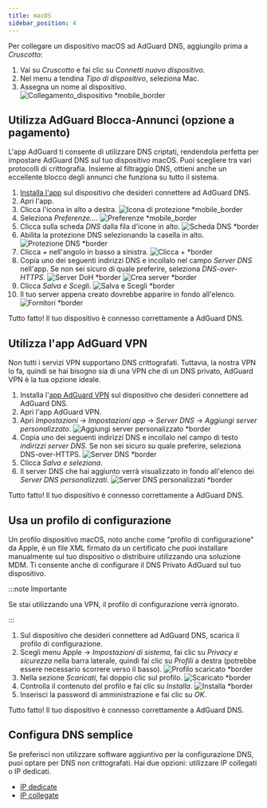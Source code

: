 ```yaml
---
title: macOS
sidebar_position: 4
---
```


Per collegare un dispositivo macOS ad AdGuard DNS, aggiungilo prima a _Cruscotto_:

1. Vai su _Cruscotto_ e fai clic su _Connetti nuovo dispositivo_.
2. Nel menu a tendina _Tipo di dispositivo_, seleziona Mac.
3. Assegna un nome al dispositivo.
   ![Collegamento\_dispositivo \*mobile\_border](https://cdn.adtidy.org/content/kb/dns/private/new_dns/connect/mac_ab/choose_mac.png)

## Utilizza AdGuard Blocca-Annunci (opzione a pagamento)

L'app AdGuard ti consente di utilizzare DNS criptati, rendendola perfetta per impostare AdGuard DNS sul tuo dispositivo macOS. Puoi scegliere tra vari protocolli di crittografia. Insieme al filtraggio DNS, ottieni anche un eccellente blocco degli annunci che funziona su tutto il sistema.

1. [Installa l'app](https://adguard.com/adguard-mac/overview.html) sul dispositivo che desideri connettere ad AdGuard DNS.
2. Apri l'app.
3. Clicca l'icona in alto a destra.
   ![Icona di protezione \*mobile\_border](https://cdn.adtidy.org/content/kb/dns/private/new_dns/connect/mac_ab/mac_step3.png)
4. Seleziona _Preferenze..._.
   ![Preferenze \*mobile\_border](https://cdn.adtidy.org/content/kb/dns/private/new_dns/connect/mac_ab/mac_step4.png)
5. Clicca sulla scheda _DNS_ dalla fila d'icone in alto.
   ![Scheda DNS \*border](https://cdn.adtidy.org/content/kb/dns/private/new_dns/connect/mac_ab/mac_step5.png)
6. Abilita la protezione DNS selezionando la casella in alto.
   ![Protezione DNS \*border](https://cdn.adtidy.org/content/kb/dns/private/new_dns/connect/mac_ab/mac_step6.png)
7. Clicca _+_ nell'angolo in basso a sinistra.
   ![Clicca + \*border](https://cdn.adtidy.org/content/kb/dns/private/new_dns/connect/mac_ab/mac_step7.png)
8. Copia uno dei seguenti indirizzi DNS e incollalo nel campo _Server DNS_ nell'app. Se non sei sicuro di quale preferire, seleziona _DNS-over-HTTPS_.
   ![Server DoH \*border](https://cdn.adtidy.org/content/kb/dns/private/new_dns/connect/mac_ab/mac_step8_1.png)
   ![Crea server \*border](https://cdn.adtidy.org/content/kb/dns/private/new_dns/connect/mac_ab/mac_step8_2.png)
9. Clicca _Salva e Scegli_.
   ![Salva e Scegli \*border](https://cdn.adtidy.org/content/kb/dns/private/new_dns/connect/mac_ab/mac_step9.png)
10. Il tuo server appena creato dovrebbe apparire in fondo all'elenco.
    ![Fornitori \*border](https://cdn.adtidy.org/content/kb/dns/private/new_dns/connect/mac_ab/mac_step10.png)

Tutto fatto! Il tuo dispositivo è connesso correttamente a AdGuard DNS.

## Utilizza l'app AdGuard VPN

Non tutti i servizi VPN supportano DNS crittografati. Tuttavia, la nostra VPN lo fa, quindi se hai bisogno sia di una VPN che di un DNS privato, AdGuard VPN è la tua opzione ideale.

1. Installa l'[app AdGuard VPN](https://adguard-vpn.com/mac/overview.html) sul dispositivo che desideri connettere ad AdGuard DNS.
2. Apri l'app AdGuard VPN.
3. Apri _Impostazioni_ → _Impostazioni app_ → _Server DNS_ → _Aggiungi server personalizzato_.
   ![Aggiungi server personalizzato \*border](https://cdn.adtidy.org/content/kb/dns/private/new_dns/connect/mac_vpn/mac_step3.png)
4. Copia uno dei seguenti indirizzi DNS e incollalo nel campo di testo _indirizzi server DNS_. Se non sei sicuro su quale preferire, seleziona DNS-over-HTTPS.
   ![Server DNS \*border](https://cdn.adtidy.org/content/kb/dns/private/new_dns/connect/mac_vpn/mac_step4.png)
5. Clicca _Salva e seleziona_.
6. Il server DNS che hai aggiunto verrà visualizzato in fondo all'elenco dei _Server DNS personalizzati_.
   ![Server DNS personalizzati \*border](https://cdn.adtidy.org/content/kb/dns/private/new_dns/connect/mac_vpn/mac_step6.png)

Tutto fatto! Il tuo dispositivo è connesso correttamente a AdGuard DNS.

## Usa un profilo di configurazione

Un profilo dispositivo macOS, noto anche come "profilo di configurazione" da Apple, è un file XML firmato da un certificato che puoi installare manualmente sul tuo dispositivo o distribuire utilizzando una soluzione MDM. Ti consente anche di configurare il DNS Privato AdGuard sul tuo dispositivo.

:::note Importante

Se stai utilizzando una VPN, il profilo di configurazione verrà ignorato.

:::

1. Sul dispositivo che desideri connettere ad AdGuard DNS, scarica il profilo di configurazione.
2. Scegli menu Apple → _Impostazioni di sistema_, fai clic su _Privacy e sicurezza_ nella barra laterale, quindi fai clic su _Profili_ a destra (potrebbe essere necessario scorrere verso il basso).
   ![Profilo scaricato \*border](https://cdn.adtidy.org/content/kb/dns/private/new_dns/connect/mac_profile/mac_step2.png)
3. Nella sezione _Scaricati_, fai doppio clic sul profilo.
   ![Scaricato \*border](https://cdn.adtidy.org/content/kb/dns/private/new_dns/connect/mac_profile/mac_step3.png)
4. Controlla il contenuto del profilo e fai clic su _Installa_.
   ![Installa \*border](https://cdn.adtidy.org/content/kb/dns/private/new_dns/connect/mac_profile/mac_step4.png)
5. Inserisci la password di amministrazione e fai clic su _OK_.

Tutto fatto! Il tuo dispositivo è connesso correttamente a AdGuard DNS.

## Configura DNS semplice

Se preferisci non utilizzare software aggiuntivo per la configurazione DNS, puoi optare per DNS non crittografati. Hai due opzioni: utilizzare IP collegati o IP dedicati.

- [IP dedicate](/private-dns/connect-devices/other-options/dedicated-ip.md)
- [IP collegate](/private-dns/connect-devices/other-options/linked-ip.md)
